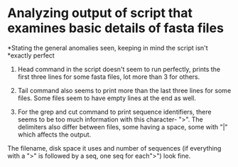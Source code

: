 # Analyzing output of script that examines basic details of fasta files

*Stating the general anomalies seen, keeping in mind the script isn't
*exactly perfect


1. Head command in the script doesn't seem to run perfectly, prints the 
first three lines for some fasta files, lot more than 3 for others.

2. Tail command also seems to print more than the last three lines for 
some files. Some files seem to have empty lines at the end as well.

3. For the grep and cut command to print sequence identifiers, there
seems to be too much information with this character- ">". The 
delimiters also differ between files, some having a space, some with 
"|" which affects the output.

The filename, disk space it uses and number of sequences
(if everything with a ">" is followed by a seq, one seq for each">") 
look fine.
